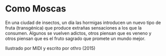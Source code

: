 Como Moscas
===

En una ciudad de insectos, un día las hormigas introducen un nuevo tipo de fruta (transgénica) que produce extrañas sensaciones a los que la consumen. Algunos se vuelven adictos, otros piensan que es veneno y otros piensan que es el fruto sagrado que promete un mundo mejor.

Ilustrado por MIDI y escrito por othro
(2015)
